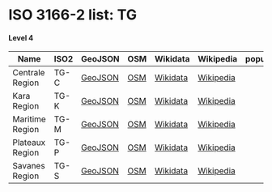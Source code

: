 # ISO 3166-2 list: TG


#### Level 4
Name | ISO2 | GeoJSON | OSM | Wikidata | Wikipedia | population 
--- | --- | --- | --- | --- | --- | --: 
Centrale Region | TG-C | [GeoJSON](../../export/geojson/q8/iso2/TG/TG-C.geojson) | [OSM](https://www.openstreetmap.org/relation/3338091) | [Wikidata](https://www.wikidata.org/wiki/Q316220) | [Wikipedia](http://en.wikipedia.org/wiki/en%3ACentrale%20Region%2C%20Togo) | 
Kara Region | TG-K | [GeoJSON](../../export/geojson/q8/iso2/TG/TG-K.geojson) | [OSM](https://www.openstreetmap.org/relation/3338038) | [Wikidata](https://www.wikidata.org/wiki/Q316216) | [Wikipedia](http://en.wikipedia.org/wiki/en%3AKara%20Region) | 
Maritime Region | TG-M | [GeoJSON](../../export/geojson/q8/iso2/TG/TG-M.geojson) | [OSM](https://www.openstreetmap.org/relation/3338188) | [Wikidata](https://www.wikidata.org/wiki/Q316291) | [Wikipedia](http://en.wikipedia.org/wiki/en%3AMaritime%20Region) | 
Plateaux Region | TG-P | [GeoJSON](../../export/geojson/q8/iso2/TG/TG-P.geojson) | [OSM](https://www.openstreetmap.org/relation/3338185) | [Wikidata](https://www.wikidata.org/wiki/Q316306) | [Wikipedia](http://en.wikipedia.org/wiki/en%3APlateaux%20Region%2C%20Togo) | 
Savanes Region | TG-S | [GeoJSON](../../export/geojson/q8/iso2/TG/TG-S.geojson) | [OSM](https://www.openstreetmap.org/relation/402968) | [Wikidata](https://www.wikidata.org/wiki/Q279945) | [Wikipedia](http://en.wikipedia.org/wiki/en%3ASavanes%20Region%2C%20Togo) | 
